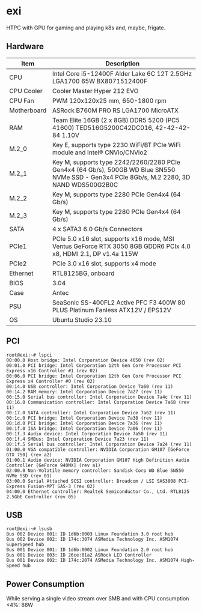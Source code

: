 # exi

HTPC with GPU for gaming and playing k8s and, maybe, frigate.

## Hardware

Item|Description
----|----------
CPU|Intel Core i5-12400F Alder Lake 6C 12T 2.5GHz LGA1700 65W BX8071512400F
CPU Cooler|Cooler Master Hyper 212 EVO
CPU Fan|PWM 120x120x25 mm, 650-1800 rpm
Motherboard|ASRock B760M PRO RS LGA1700 MicroATX
RAM|Team Elite 16GB (2 x 8GB) DDR5 5200 (PC5 41600) TED516G5200C42DC016, 42-42-42-84 1.10V
M.2_0|Key E, supports type 2230 WiFi/BT PCIe WiFi module and Intel® CNVio/CNVio2
M.2_1|Key M, supports type 2242/2260/2280 PCIe Gen4x4 (64 Gb/s), 500GB WD Blue SN550 NVMe SSD - Gen3x4 PCIe 8Gb/s, M.2 2280, 3D NAND WDS500G2B0C
M.2_2|Key M, supports type 2280 PCIe Gen4x4 (64 Gb/s)
M.2_3|Key M, supports type 2280 PCIe Gen4x4 (64 Gb/s)
SATA|4 x SATA3 6.0 Gb/s Connectors
PCIe1|PCIe 5.0 x16 slot, supports x16 mode, MSI Ventus GeForce RTX 3050 8GB GDDR6 PCIx 4.0 x8, HDMI 2.1, DP v1.4a 115W
PCIe2|PCIe 3.0 x16 slot, supports x4 mode
Ethernet|RTL8125BG, onboard
BIOS|3.04
Case|Antec
PSU|SeaSonic SS-400FL2 Active PFC F3 400W 80 PLUS Platinum Fanless ATX12V / EPS12V
OS|Ubuntu Studio 23.10

## PCI

```
root@exi:~# lspci
00:00.0 Host bridge: Intel Corporation Device 4650 (rev 02)
00:01.0 PCI bridge: Intel Corporation 12th Gen Core Processor PCI Express x16 Controller #1 (rev 02)
00:06.0 PCI bridge: Intel Corporation 12th Gen Core Processor PCI Express x4 Controller #0 (rev 02)
00:14.0 USB controller: Intel Corporation Device 7a60 (rev 11)
00:14.2 RAM memory: Intel Corporation Device 7a27 (rev 11)
00:15.0 Serial bus controller: Intel Corporation Device 7a4c (rev 11)
00:16.0 Communication controller: Intel Corporation Device 7a68 (rev 11)
00:17.0 SATA controller: Intel Corporation Device 7a62 (rev 11)
00:1c.0 PCI bridge: Intel Corporation Device 7a38 (rev 11)
00:1d.0 PCI bridge: Intel Corporation Device 7a36 (rev 11)
00:1f.0 ISA bridge: Intel Corporation Device 7a06 (rev 11)
00:1f.3 Audio device: Intel Corporation Device 7a50 (rev 11)
00:1f.4 SMBus: Intel Corporation Device 7a23 (rev 11)
00:1f.5 Serial bus controller: Intel Corporation Device 7a24 (rev 11)
01:00.0 VGA compatible controller: NVIDIA Corporation GM107 [GeForce GTX 750] (rev a2)
01:00.1 Audio device: NVIDIA Corporation GM107 High Definition Audio Controller [GeForce 940MX] (rev a1)
02:00.0 Non-Volatile memory controller: Sandisk Corp WD Blue SN550 NVMe SSD (rev 01)
03:00.0 Serial Attached SCSI controller: Broadcom / LSI SAS3008 PCI-Express Fusion-MPT SAS-3 (rev 02)
04:00.0 Ethernet controller: Realtek Semiconductor Co., Ltd. RTL8125 2.5GbE Controller (rev 05)
```

## USB

```
root@exi:~# lsusb
Bus 002 Device 001: ID 1d6b:0003 Linux Foundation 3.0 root hub
Bus 002 Device 002: ID 174c:3074 ASMedia Technology Inc. ASM1074 SuperSpeed hub
Bus 001 Device 001: ID 1d6b:0002 Linux Foundation 2.0 root hub
Bus 001 Device 003: ID 26ce:01a2 ASRock LED Controller
Bus 001 Device 002: ID 174c:2074 ASMedia Technology Inc. ASM1074 High-Speed hub
```

## Power Consumption

While serving a single video stream over SMB and with CPU consumption <4%: 88W
